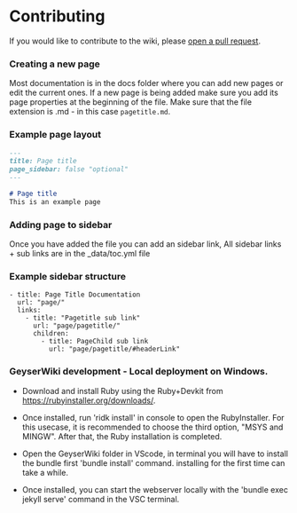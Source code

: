# Contributing

If you would like to contribute to the wiki, please [open a pull request](https://github.com/GeyserMC/GeyserWiki/pulls).

### Creating a new page

Most documentation is in the docs folder where you can add new pages or edit the current ones.
If a new page is being added make sure you add its page properties at the beginning of the file.
Make sure that the file extension is .md - in this case `pagetitle.md`.

### Example page layout

```md
---
title: Page title
page_sidebar: false "optional"
---

# Page title
This is an example page
```

### Adding page to sidebar 

Once you have added the file you can add an sidebar link, All sidebar links + sub links are in the _data/toc.yml file

### Example sidebar structure 

```
- title: Page Title Documentation
  url: "page/"
  links:
    - title: "Pagetitle sub link"
      url: "page/pagetitle/"
      children:
        - title: PageChild sub link
          url: "page/pagetitle/#headerLink"
```

### GeyserWiki development - Local deployment on Windows.

* Download and install Ruby using the Ruby+Devkit from https://rubyinstaller.org/downloads/.

* Once installed, run 'ridk install' in console to open the RubyInstaller.
For this usecase, it is recommended to choose the third option, "MSYS and MINGW". After that, the Ruby installation is completed.

* Open the GeyserWiki folder in VScode, in terminal you will have to install the bundle first 'bundle install' command.
installing for the first time can take a while.

* Once installed, you can start the webserver locally with the 'bundle exec jekyll serve' command in the VSC terminal. 
